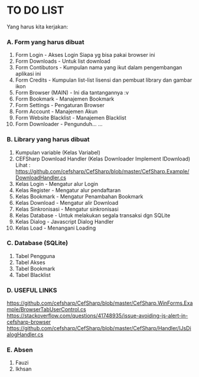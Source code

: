 # TO DO LIST
Yang harus kita kerjakan:

### A. Form yang harus dibuat
1. Form Login - Akses Login Siapa yg bisa pakai browser ini
2. Form Downloads - Untuk list download
3. Form Contibutors - Kumpulan nama yang ikut dalam pengembangan aplikasi ini
4. Form Credits - Kumpulan list-list lisensi dan pembuat library dan gambar ikon
5. Form Browser (MAIN) - Ini dia tantangannya :v
6. Form Bookmark - Manajemen Bookmark
7. Form Settings - Pengaturan Browser
8. Form Account - Manajemen Akun
9. Form Website Blacklist - Manajemen Blacklist
10. Form Downloader - Pengunduh...
...

### B. Library yang harus dibuat
1. Kumpulan variable (Kelas Variabel)
2. CEFSharp Download Handler (Kelas Downloader Implement IDownload)
   Lihat : https://github.com/cefsharp/CefSharp/blob/master/CefSharp.Example/DownloadHandler.cs
3. Kelas Login - Mengatur alur Login
4. Kelas Register - Mengatur alur pendaftaran
5. Kelas Bookmark - Mengatur Penambahan Bookmark
6. Kelas Download - Mengatur alir Download
7. Kelas Sinkronisasi - Mengatur sinkronisasi
8. Kelas Database - Untuk melakukan segala transaksi dgn SQLite
9. Kelas Dialog - Javascript Dialog Handler
10. Kelas Load - Menangani Loading

### C. Database (SQLite)
1. Tabel Pengguna
2. Tabel Akses
3. Tabel Bookmark
4. Tabel Blacklist

### D. USEFUL LINKS
https://github.com/cefsharp/CefSharp/blob/master/CefSharp.WinForms.Example/BrowserTabUserControl.cs
https://stackoverflow.com/questions/41748935/issue-avoiding-js-alert-in-cefsharp-browser
https://github.com/cefsharp/CefSharp/blob/master/CefSharp/Handler/IJsDialogHandler.cs

### E. Absen
1. Fauzi
3. Ikhsan